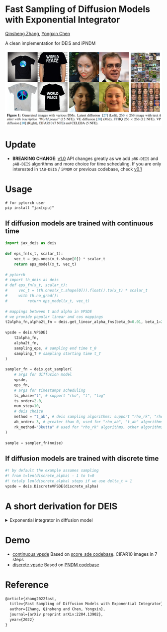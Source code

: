 # Fast Sampling of Diffusion Models with Exponential Integrator

[Qinsheng Zhang](https://qsh-zh.github.io/), [Yongxin Chen](https://yongxin.ae.gatech.edu/)

A clean implementation for DEIS and iPNDM

![deis](assets/fig1.png)


# Update

* **BREAKING CHANGE**: [v1.0](https://github.com/qsh-zh/deis/tree/v1.0) API changes greatly as we add `ρRK-DEIS` and `ρAB-DEIS` algorithms and more choice for time scheduling. If you are only interested in `tAB-DEIS` / `iPNDM` or previous codebase, check [v0.1](https://github.com/qsh-zh/deis/tree/v0.1)

# Usage

```shell
# for pytorch user
pip install "jax[cpu]"
```

## If diffusion models are trained with continuous time

```py
import jax_deis as deis

def eps_fn(x_t, scalar_t):
    vec_t = jnp.ones(x_t.shape[0]) * scalar_t
    return eps_model(x_t, vec_t)

# pytorch
# import th_deis as deis
# def eps_fn(x_t, scalar_t):
#     vec_t = (th.ones(x_t.shape[0])).float().to(x_t) * scalar_t
#     with th.no_grad():
#         return eps_model(x_t, vec_t)

# mappings between t and alpha in VPSDE
# we provide popular linear and cos mappings
t2alpha_fn,alpha2t_fn = deis.get_linear_alpha_fns(beta_0=0.01, beta_1=20)

vpsde = deis.VPSDE(
    t2alpha_fn, 
    alpha2t_fn,
    sampling_eps, # sampling end time t_0
    sampling_T # sampling starting time t_T
)

sampler_fn = deis.get_sampler(
    # args for diffusion model
    vpsde,
    eps_fn,
    # args for timestamps scheduling
    ts_phase="t", # support "rho", "t", "log"
    ts_order=2.0,
    num_step=10,
    # deis choice
    method = "t_ab", # deis sampling algorithms: support "rho_rk", "rho_ab", "t_ab", "ipndm"
    ab_order= 3, # greater than 0, used for "rho_ab", "t_ab" algorithms, other algorithms will ignore the arg
    rk_method="3kutta" # used for "rho_rk" algorithms, other algorithms will ignore the arg
)

sample = sampler_fn(noise)
```

## If diffusion models are trained with discrete time

```py
#! by default the example assumes sampling 
#! from t=len(discrete_alpha) - 1 to t=0
#! totaly len(discrete_alpha) steps if we use delta_t = 1
vpsde = deis.DiscreteVPSDE(discrete_alpha)
```

# A short derivation for DEIS

<details>
<summary>Exponential integrator in diffusion model</summary>

The key insight of exponential integrator is taking advantage of all math structures present in ODEs. The goal is to reduce discretization error as small as possible. 

The math structure in diffusion models includes semilinear structure, the analytic formula for drift and diffusion coefficients.

Below we present a short derivation for applications of the exponential integrator in diffusion model.

## Forward SDE

$$
dx = F_tx dt + G_td\mathbf{w}
$$

## Backward ODE

$$
dx = F_tx dt + 0.5 G_tG_t^T L_t^{-T} \epsilon(x, t) dt
$$

where $L_t L_t^{T} = \Sigma_t$ 
and $\Sigma_t$ are variance of $p_{0t}(x_t | x_0)$.

## Exponential Integrator

We can get rid of semilinear structure with **Exponential Integrator** by introducing a new variable $y$

$$
y_t = \Psi(t) x_t \quad \Psi(t) = \exp{-\int_0^{t} F_\tau d \tau}
$$

And ODE is simplified into

$$
\dot{y}_t = 0.5 \Psi(t) G_t G_t^T L_t^{-T} \epsilon(x(y), t)
$$

where $x(y)$ maps $y_t$ to $x_t$.


## Time scaling

We can take one step further when $F_t, G_t$ are scalars by rescaling time

$$
\dot{v}_\rho = \epsilon(x(v), t(\rho))
$$

where 
$y_t = v_\rho$ 
and $d \rho = 0.5 \Psi(t) G_t G_t^T L_t^{-T} dt$. 
And $x(v)$ 
maps $v_\rho$ 
to $x_t$,
$t(\rho)$ 
maps $\rho$ 
to $t$.

## High order solver

By absorbing all math structure, we reach the following ODE

$$
\dot{v}_\rho = \epsilon(x(v), t(\rho))
$$

As RHS is a nerual network, we can not further simplify ODE unless we have knowledge for the black-box function.
Then we can use well-established ODE solvers, such as multistep and runge kutta.
</details>

# Demo

- [continuous vpsde](demo/continuous_cifar/deis.ipynb) Based on [score_sde codebase](https://github.com/yang-song/score_sde). CIFAR10 images in 7 steps
- [discrete vpsde](demo/discrete_celeba) Based on [PNDM codebase](https://github.com/luping-liu/PNDM)


# Reference

```tex
@article{zhang2022fast,
  title={Fast Sampling of Diffusion Models with Exponential Integrator},
  author={Zhang, Qinsheng and Chen, Yongxin},
  journal={arXiv preprint arXiv:2204.13902},
  year={2022}
}
```